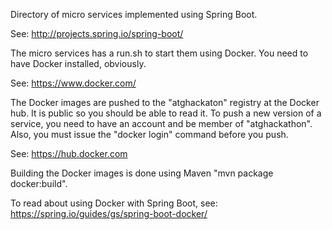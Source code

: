 Directory of micro services implemented using Spring Boot.

See: http://projects.spring.io/spring-boot/

The micro services has a run.sh to start them using Docker. You need to have Docker installed, obviously.

See: https://www.docker.com/

The Docker images are pushed to the "atghackaton" registry at the Docker hub. 
It is public so you should be able to read it. 
To push a new version of a service, you need to have an account and be member of "atghackathon".
Also, you must issue the "docker login" command before you push.

See: https://hub.docker.com

Building the Docker images is done using Maven "mvn package docker:build".

To read about using Docker with Spring Boot, see: https://spring.io/guides/gs/spring-boot-docker/
